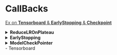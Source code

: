 <h1 id="nbspcallbacksnbsp">CallBacks</h1>

[<span style='color:#333'>Ex on **Tensorboard** & **EarlyStopping**  & **Checkpoint**</span>](file:///media/mosaab/Volume/Personal/Development/Courses%20Docs/zero_to_deep_learning_video/solutions/5%20Gradient%20Descent%20Exercises%20Solution.html#Exercise-4) 

<details><summary><strong>ReduceLROnPlateau</strong></summary>
<p>
<p><a href="https://keras.io/callbacks/#reducelronplateau"><strong>Docs</strong></a></p>

- Reduce learning rate when a metric has stopped improving.

<h4 id="1class">1. Class</h4>
~~~python
keras.callbacks.callbacks.ReduceLROnPlateau(
                        monitor='val_loss', 
                        factor=0.1, 
                        patience=10, 
                        verbose=0, 
                        mode='auto', 
                        min_delta=0.0001, 
                        cooldown=0, 
                        min_lr=0)
~~~

<h4 id="2example">2. Example</h4>
~~~python
reduce_lr = ReduceLROnPlateau(monitor='val_loss', factor=0.2,
                              patience=5, min_lr=0.001)
model.fit(X_train, Y_train, callbacks=[reduce_lr])
~~~
</p>
</details>

<details><summary><strong>EarlyStopping</strong></summary>
<p>
<a href="https://keras.io/callbacks/#earlystopping"><strong>Docs</strong></a>

<h4 id="1class">1. Class</h4>
~~~python
keras.callbacks.callbacks.EarlyStopping(
                        monitor='val_loss', 
                        min_delta=0, 
                        patience=0, 
                        verbose=0, 
                        mode='auto', 
                        baseline=None, 
                        restore_best_weights=False)

~~~

<h4 id="2example">2. Example</h4>
~~~python

~~~
</p>
</details>

<details><summary><b>ModelCheckPointer</b></summary>
<p>
<p><a href="file:///media/mosaab/Volume/Courses/Computer%20Science/Advanced/Machine%20Learning/Udacity/Udacity%20-%20Deep%20Learning%20Nanodegree%20Program/Part%2003-Module%2001-Lesson%2002_Convolutional%20Neural%20Networks/06.%20Model%20Validation%20in%20Keras.html">Example from DLND</a> </p>
<h4>1. Class</h4>
~~~python
keras.callbacks.callbacks.ModelCheckpoint(
								filepath, 
								monitor='val_loss', 
								verbose=0, 
								save_best_only=False, 
								save_weights_only=False, 
								mode='auto', 
								period=1)

~~~
<h4>2. Nice Example on Saving best weights</h4>
~~~python
# Checkpoint the weights when validation accuracy improves
from keras.models import Sequential
from keras.layers import Dense
from keras.callbacks import ModelCheckpoint
import matplotlib.pyplot as plt
import numpy
numpy.random.seed(seed)
# load pima indians dataset
dataset = numpy.loadtxt("pima-indians-diabetes.csv", delimiter=",")
# split into input (X) and output (Y) variables
X = dataset[:,0:8]
Y = dataset[:,8]
# create model
model = Sequential()
model.add(Dense(12, input_dim=8, activation='relu'))
model.add(Dense(8, activation='relu'))
model.add(Dense(1, activation='sigmoid'))
# Compile model
model.compile(loss='binary_crossentropy', optimizer='adam', metrics=['accuracy'])
# checkpoint
filepath="weights-improvement-{epoch:02d}-{val_accuracy:.2f}.hdf5"
checkpoint = ModelCheckpoint(filepath, monitor='val_accuracy', verbose=1, save_best_only=True, mode='max')
callbacks_list = [checkpoint]
# Fit the model
model.fit(X, Y, validation_split=0.33, epochs=150, batch_size=10, callbacks=callbacks_list, verbose=0)
~~~

<h4>3. Loading the best weights</h4>
~~~python
# How to load and use weights from a checkpoint
from keras.models import Sequential
from keras.layers import Dense
from keras.callbacks import ModelCheckpoint
import matplotlib.pyplot as plt
import numpy
# create model
model = Sequential()
model.add(Dense(12, input_dim=8, activation='relu'))
model.add(Dense(8, activation='relu'))
model.add(Dense(1, activation='sigmoid'))
# load weights
model.load_weights("weights.best.hdf5")
# Compile model (required to make predictions)
model.compile(loss='binary_crossentropy', optimizer='adam', metrics=['accuracy'])
print("Created model and loaded weights from file")
# load pima indians dataset
dataset = numpy.loadtxt("pima-indians-diabetes.csv", delimiter=",")
# split into input (X) and output (Y) variables
X = dataset[:,0:8]
Y = dataset[:,8]
# estimate accuracy on whole dataset using loaded weights
scores = model.evaluate(X, Y, verbose=0)
print("%s: %.2f%%" % (model.metrics_names[1], scores[1]*100))
~~~
</p>
</details>
- Tensorboard